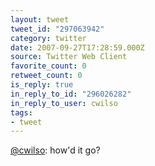 ```yaml
---
layout: tweet
tweet_id: "297063942"
category: twitter
date: 2007-09-27T17:28:59.000Z
source: Twitter Web Client
favorite_count: 0
retweet_count: 0
is_reply: true
in_reply_to_id: "296026282"
in_reply_to_user: cwilso
tags:
- tweet
---
```


[@cwilso](https://twitter.com/@cwilso): how'd it go?
